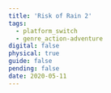 ```yaml
---
title: 'Risk of Rain 2'
tags:
  - platform_switch
  - genre_action-adventure
digital: false
physical: true
guide: false
pending: false
date: 2020-05-11
---
```

